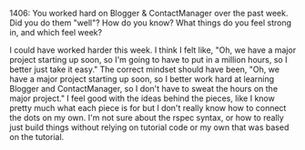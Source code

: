 1406: You worked hard on Blogger & ContactManager over the past week. Did you 
do them "well"? How do you know? What things do you feel strong in, and which feel week?

I could have worked harder this week. I think I felt like, "Oh, we have a major 
project starting up soon, so I'm going to have to put in a million hours, so I
better just take it easy."  The correct mindset should have been, "Oh, we have a 
major project starting up soon, so I better work hard at learning Blogger and
ContactManager, so I don't have to sweat the hours on the major project." I feel
good with the ideas behind the pieces, like I know pretty much what each piece is
for but I don't really know how to connect the dots on my own. I'm not sure about
the rspec syntax, or how to really just build things without relying on tutorial
code or my own that was based on the tutorial.

